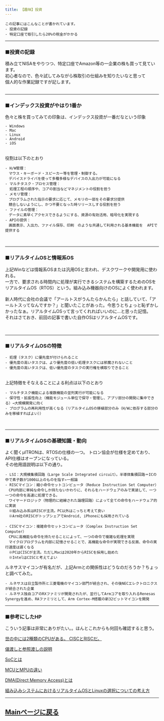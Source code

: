 ```yaml
---
title: 【趣味】投資
---
```

<script async src="https://pagead2.googlesyndication.com/pagead/js/adsbygoogle.js?client=ca-pub-2844921131740253"
     crossorigin="anonymous"></script>
<!-- Global site tag (gtag.js) - Google Analytics -->
<script async src="https://www.googletagmanager.com/gtag/js?id=G-H1234VX5NE"></script>
<script>
  window.dataLayer = window.dataLayer || [];
  function gtag(){dataLayer.push(arguments);}
  gtag('js', new Date());

  gtag('config', 'G-H1234VX5NE');
</script>



```
この記事にはこんなことが書かれています。
- 投資の記録
- 特定口座で取引したら20%の税金がかかる
```
----
### ■投資の記録<br>
積み立てNISAをやりつつ、特定口座でAmazon等の一企業の株も買って見ています。<br>
初心者なので、色々試してみながら株取引の仕組みを知りたいなと思って<br>
個人的な作業記録ですが記します。<br>
<br>


----
### ■インデックス投資がやはり1番か<br>
色々と株を買ってみての印象は、インデックス投資が一番だなという印象
<br>

```
- Windows
- Mac
- Linux
- Android
- iOS
```
<br>
役割は以下のとおり<br>

```
- H/W管理：
　マウス・キーボード・スピーカー等を管理・制御する。
　デバイスドライバを使って多種多様なデバイスの入出力が可能になる
- マルチタスク・プロセス管理：
  処理工程の順序や、コアの割当などマネジメントの役割を担う
- メモリ管理：
　プログラムされた指示の要求に応じて、メモリの一部をその要求分提供
　競合しないようにし、かつ不要となった時リリースしする役割を担う
- ファイルの管理：
　データに素早くアクセスできるようにする、資源の有効活用、暗号化を実現する
- APIの提供：
　画面表示、入出力、ファイル保存、印刷　のような共通して利用される基本機能を  APIで提供する
```
<br>

----

### ■リアルタイムOSと情報系OS<br>
上記Winなどは情報系OSまたは汎用OSと言われ、デスクワークや開発用に使われる。<br>
一方で、要求される時間内に処理が実行できるシステムを構築するためのOSをリアルタイムOS（RTOS）という。組み込み機器向けのOSによく使われます。<br><br>
新人時代に会社の会議で「アールトスがうんたらかんたら」と話していて、「アールトスってなんですか？」と聞いたことがあった。今思うとちょっと恥ずかしかったなぁ。リアルタイムOSって言ってくれればいいのに…と思った記憶。<br>
それはさておき、前回の記事で書いた自作OSはリアルタイムOSです。<br>
<br>
<br>

----

### ■リアルタイムOSの特徴<br>

```
- 処理（タスク）に優先度が付けられること
- 優先度の高いタスクは、より優先度の低い処理タスクには邪魔されないこと
- 優先度の高いタスクは、低い優先度のタスクの実行権を横取りできること
```
<br>
上記特徴をそなえることによる利点は以下のとおり
<br>

```
- マルチタスク機能による複数機能の並列実行が可能になる
- 保守性・拡張性向上（機能モジュール単位で保守・管理し、アプリ部分の開発に集中できる）→大規模開発に向く
- プログラムの再利用性が高くなる（リアルタイムOSの移植部分のみ（H/Wに依存する部分のみを移植すればよい））
```
<br>

----

### ■リアルタイムOSの基礎知識・動向<br>
よく聞くμITRONは、RTOSの仕様の一つ。
トロン協会が仕様を定めており、API仕様はオープンになっている。<br>
その他用語説明は以下の通り。
```
- LSI：大規模集積回路（Large Scale Integrated circuit）。半導体集積回路＝ICの中で素子数が1000以上のものを指す←一般論
- RISCマイコン：縮小命令セットコンピュータ（Reduce Instruction Set Computer）
　CPU内部に単純な命令しか持たないかわりに、それらをハードウェアのみで実装して、一つ一つの命令を高速に処理できる。
　ワイヤードロジック（物理的に結線された論理回路）によって全ての命令をハードウェア的に実装
　※組み込み系はRISCが主流。PC以外はこっちと考えて良い
　※Arm社のRISCがトップシェアでAndroid, iPhoneにも採用されている
　
- CISCマイコン：複雑命令セットコンピュータ（Complex Instruction Set Computer）
　CPUに高機能な命令を持たせることによって、一つの命令で複雑な処理を実現
　マイクロプログラムを内部に記憶させることで、高機能な命令が実現できる反面、命令の実行速度は遅くなる
　※PCはCISCが主流。ただしMacは2020年からRISCを採用し始めた
　※IntelはCISCと考えてよい

```
ルネサスマイコンが有名だが、上記Armとの関係性はどうなのだろうか？ちょっと調べてみた。

```
- ルネサスは日立製作所と三菱電機のマイコン部門が統合され、その後NECエレクトロニクスが統合された企業
- ルネサス独自コアのRXファミリが開発されたが、並行してArmコアを取り入れるRenesas Synergyを進め、RAファミリとして、Arm Cortex-M搭載の新32ビットマイコンを開発
```

----
### ■参考にしたHP<br>
こういう記事は非常にありがたい。。ほんとこれからも何回も確認すると思う。<br>

[世の中には2種類のCPUがある。 CISCとRISCだ。](https://medium.dotsarc.com/%E4%B8%96%E3%81%AE%E4%B8%AD%E3%81%AB%E3%81%AF2%E7%A8%AE%E9%A1%9E%E3%81%AEcpu%E3%81%8C%E3%81%82%E3%82%8B-cisc%E3%81%A8risc%E3%81%A0-a9a69d5d9275)<br>

[値渡しと参照渡しの説明](https://same.blog/2022/01/12/c%E8%A8%80%E8%AA%9E%E5%88%9D%E5%BF%83%E8%80%85%E5%90%91%E3%81%91%E3%81%AB%E5%80%A4%E6%B8%A1%E3%81%97%E3%81%A8%E5%8F%82%E7%85%A7%E6%B8%A1%E3%81%97%E3%82%92%E8%A7%A3%E8%AA%AC%E3%81%97%E3%81%A6/)<br>


[SoCとは](https://qiita.com/lymansouka2017/items/a6e7717821e923ada83c)<br>

[MCUとMPUの違い](https://edn.itmedia.co.jp/edn/articles/1601/26/news018.html)<br>

[DMA(Direct Memory Access)とは](https://uquest.tktk.co.jp/embedded/learning/lecture15-1.html)<br>

[組み込みシステムにおけるリアルタイムOSとLinuxの選択についての考え方](https://www.aps-web.jp/academy/rtos/289/)

----


## [Mainページに戻る](https://kissshot-skup.github.io/webpage)

